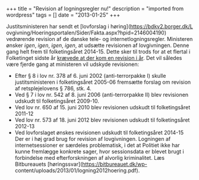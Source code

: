 +++
title = "Revision af logningsregler nu!"
description = "imported from wordpress"
tags = []
date = "2013-01-25"
+++

Justitsministeren har sendt et [lovforslag i høring](https://bdkv2.borger.dk/L
ovgivning/Hoeringsportalen/Sider/Fakta.aspx?hpid=2146004190) vedrørende
revision af de danske tele- og internetlogningsregler. Ministeren ønsker
_igen_, _igen_, _igen_, _igen_, at udsætte revisionen af lovgivningen. Denne
gang helt frem til folketingsåret 2014-15. Dette sker til trods for at et
flertal i Folketinget sidste år [krævede at der kom en revision i
år](http://www.ft.dk/samling/20111/lovforslag/L53/betaenkninger.htm#dok). Det
vil således være fjerde gang at ministeren vil udskyde revisionen:

  * Efter § 8 i lov nr. 378 af 6. juni 2002 (anti-terrorpakke I) skulle justitsministeren i folketingsåret 2005-06 fremsætte forslag om revision af retsplejelovens § 786, stk. 4. 
  * Ved § 7 i lov nr. 542 af 8. juni 2006 (anti-terrorpakke II) blev revisionen udskudt til folketingsåret 2009-10.
  * Ved lov nr. 650 af 15. juni 2010 blev revisionen udskudt til folketingsåret 2011-12
  * Ved lov nr. 573 af 18. juni 2012 blev revisionen udskudt til folketingsåret 2012-13
  * Ved lovforslaget ønskes revisionen udskudt til folketingsåret 2014-15
Der er i høj grad brug for revision af lovgivningen. Logningen af
internetsessioner er særdeles problematisk, i det at Politiet ikke har kunne
fremlægge konkrete sager, hvor sessionsdata er blevet brugt i forbindelse med
efterforskningen af alvorlig kriminalitet. Læs Bitbureauets
[høringssvar](https://bitbureauet.dk/wp-
content/uploads/2013/01/logning2012hoering.pdf).

